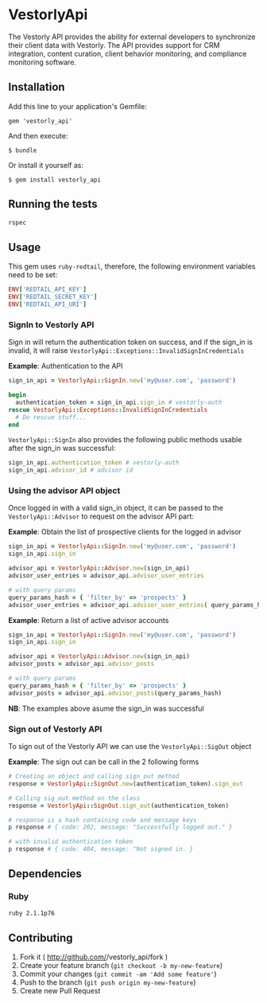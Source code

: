 # VestorlyApi

The Vestorly API provides the ability for external developers to synchronize their client data with Vestorly.  The API provides support for CRM integration, content curation, client behavior monitoring, and compliance monitoring software.

## Installation

Add this line to your application's Gemfile:

    gem 'vestorly_api'

And then execute:

    $ bundle

Or install it yourself as:

    $ gem install vestorly_api

## Running the tests

```bash
rspec
```

## Usage

This gem uses `ruby-redtail`, therefore, the following environment variables need to be set:

```ruby
ENV['REDTAIL_API_KEY']
ENV['REDTAIL_SECRET_KEY']
ENV['REDTAIL_API_URI']
```

### SignIn to Vestorly API

Sign in will return the authentication token on success, and if the sign_in is invalid, it will raise `VestorlyApi::Exceptions::InvalidSignInCredentials`

**Example**: Authentication to the API

```ruby
sign_in_api = VestorlyApi::SignIn.new('my@user.com', 'password')

begin
  authentication_token = sign_in_api.sign_in # vestorly-auth
rescue VestorlyApi::Exceptions::InvalidSignInCredentials
  # Do rescue stuff...
end
```

`VestorlyApi::SignIn` also provides the following public methods usable after the sign_in was successful:

```ruby
sign_in_api.authentication_token # vestorly-auth
sign_in_api.advisor_id # advisor id
```

### Using the advisor API object

Once logged in with a valid sign_in object, it can be passed to the `VestorlyApi::Advisor` to request on the advisor API part:

**Example**: Obtain the list of prospective clients for the logged in advisor

```ruby
sign_in_api = VestorlyApi::SignIn.new('my@user.com', 'password')
sign_in_api.sign_in

advisor_api = VestorlyApi::Advisor.new(sign_in_api)
advisor_user_entries = advisor_api.advisor_user_entries

# with query params
query_params_hash = { 'filter_by' => 'prospects' }
advisor_user_entries = advisor_api.advisor_user_entries( query_params_hash )
```

**Example**: Return a list of active advisor accounts


```ruby
sign_in_api = VestorlyApi::SignIn.new('my@user.com', 'password')
sign_in_api.sign_in

advisor_api = VestorlyApi::Advisor.new(sign_in_api)
advisor_posts = advisor_api.advisor_posts

# with query params
query_params_hash = { 'filter_by' => 'prospects' }
advisor_posts = advisor_api.advisor_posts(query_params_hash)
```

**NB**: The examples above asume the sign_in was successful


### Sign out of Vestorly API

To sign out of the Vestorly API we can use the `VestorlyApi::SigOut` object

**Example**: The sign out can be call in the 2 following forms

```ruby
# Creating an object and calling sign_out method
response = VestorlyApi::SignOut.new(authentication_token).sign_out

# Calling sig_out method on the class
response = VestorlyApi::SignOut.sign_out(authentication_token)

# response is a hash containing code and message keys
p response # { code: 202, message: "Successfully logged out." }

# with invalid authentication token
p response # { code: 404, message: "Not signed in. }
```

## Dependencies

### Ruby

```bash
ruby 2.1.1p76
```

## Contributing

1. Fork it ( http://github.com/<my-github-username>/vestorly_api/fork )
2. Create your feature branch (`git checkout -b my-new-feature`)
3. Commit your changes (`git commit -am 'Add some feature'`)
4. Push to the branch (`git push origin my-new-feature`)
5. Create new Pull Request
